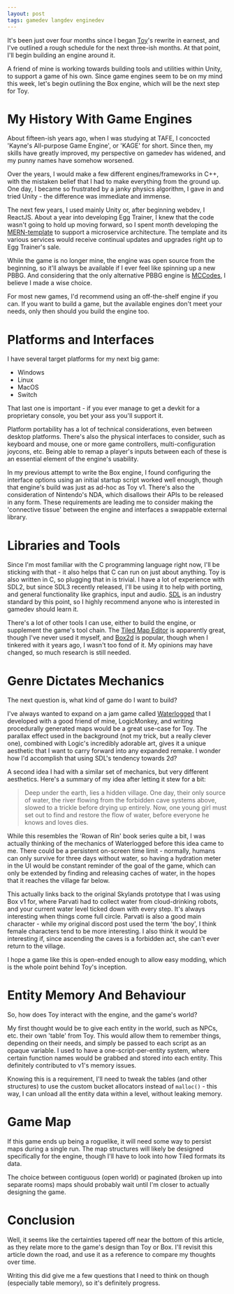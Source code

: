 ```yaml
---
layout: post
tags: gamedev langdev enginedev
---
```


It's been just over four months since I began [Toy](https://github.com/Ratstail91/Toy)'s rewrite in earnest, and I've outlined a rough schedule for the next three-ish months. At that point, I'll begin building an engine around it.

A friend of mine is working towards building tools and utilities within Unity, to support a game of his own. Since game engines seem to be on my mind this week, let's begin outlining the Box engine, which will be the next step for Toy.

<!--more-->

# My History With Game Engines

About fifteen-ish years ago, when I was studying at TAFE, I concocted 'Kayne's All-purpose Game Engine', or 'KAGE' for short. Since then, my skills have greatly improved, my perspective on gamedev has widened, and my punny names have somehow worsened.

Over the years, I would make a few different engines/frameworks in C++, with the mistaken belief that I had to make everything from the ground up. One day, I became so frustrated by a janky physics algorithm, I gave in and tried Unity - the difference was immediate and immense.

The next few years, I used mainly Unity or, after beginning webdev, I ReactJS. About a year into developing Egg Trainer, I knew that the code wasn't going to hold up moving forward, so I spent month developing the [MERN-template](https://github.com/krgamestudios/MERN-template) to support a microservice architecture. The template and its various services would receive continual updates and upgrades right up to Egg Trainer's sale.

While the game is no longer mine, the engine was open source from the beginning, so it'll always be available if I ever feel like spinning up a new PBBG. And considering that the only alternative PBBG engine is [MCCodes](https://mccodes.com/), I believe I made a wise choice.

For most new games, I'd recommend using an off-the-shelf engine if you can. If you want to build a game, but the available engines don't meet your needs, only then should you build the engine too.

# Platforms and Interfaces

I have several target platforms for my next big game:

* Windows
* Linux
* MacOS
* Switch

That last one is important - if you ever manage to get a devkit for a proprietary console, you bet your ass you'll support it.

Platform portability has a lot of technical considerations, even between desktop platforms. There's also the physical interfaces to consider, such as keyboard and mouse, one or more game controllers, multi-configuration joycons, etc. Being able to remap a player's inputs between each of these is an essential element of the engine's usability.

In my previous attempt to write the Box engine, I found configuring the interface options using an initial startup script worked well enough, though that engine's build was just as ad-hoc as Toy v1. There's also the consideration of Nintendo's NDA, which disallows their APIs to be released in any form. These requirements are leading me to consider making the 'connective tissue' between the engine and interfaces a swappable external library.

# Libraries and Tools

Since I'm most familiar with the C programming language right now, I'll be sticking with that - it also helps that C can run on just about anything. Toy is also written in C, so plugging that in is trivial. I have a lot of experience with SDL2, but since SDL3 recently released, I'll be using it to help with porting, and general functionality like graphics, input and audio. [SDL](https://libsdl.org/) is an industry standard by this point, so I highly recommend anyone who is interested in gamedev should learn it.

There's a lot of other tools I can use, either to build the engine, or supplement the game's tool chain. The [Tiled Map Editor](https://www.mapeditor.org/) is apparently great, though I've never used it myself, and [Box2d](https://box2d.org/) is popular, though when I tinkered with it years ago, I wasn't too fond of it. My opinions may have changed, so much research is still needed.

# Genre Dictates Mechanics

The next question is, what kind of game do I want to build?

I've always wanted to expand on a jam game called [Waterlogged](https://bunnytrail.itch.io/waterlogged) that I developed with a good friend of mine, LogicMonkey, and writing procedurally generated maps would be a great use-case for Toy. The parallax effect used in the background (not my trick, but a really clever one), combined with Logic's incredibly adorable art, gives it a unique aesthetic that I want to carry forward into any expanded remake. I wonder how I'd accomplish that using SDL's tendency towards 2d?

A second idea I had with a similar set of mechanics, but very different aesthetics. Here's a summary of my idea after letting it stew for a bit:

> Deep under the earth, lies a hidden village. One day, their only source of water, the river flowing from the forbidden cave systems above, slowed to a trickle before drying up entirely. Now, one young girl must set out to find and restore the flow of water, before everyone he knows and loves dies.

While this resembles the 'Rowan of Rin' book series quite a bit, I was actually thinking of the mechanics of Waterlogged before this idea came to me. There could be a persistent on-screen time limit - normally, humans can only survive for three days without water, so having a hydration meter in the UI would be constant reminder of the goal of the game, which can only be extended by finding and releasing caches of water, in the hopes that it reaches the village far below.

This actually links back to the original Skylands prototype that I was using Box v1 for, where Parvati had to collect water from cloud-drinking robots, and your current water level ticked down with every step. It's always interesting when things come full circle. Parvati is also a good main character - while my original discord post used the term 'the boy', I think female characters tend to be more interesting. I also think it would be interesting if, since ascending the caves is a forbidden act, she can't ever return to the village.

I hope a game like this is open-ended enough to allow easy modding, which is the whole point behind Toy's inception.

# Entity Memory And Behaviour

So, how does Toy interact with the engine, and the game's world?

My first thought would be to give each entity in the world, such as NPCs, etc. their own 'table' from Toy. This would allow them to remember things, depending on their needs, and simply be passed to each script as an opaque variable. I used to have a one-script-per-entity system, where certain function names would be grabbed and stored into each entity. This definitely contributed to v1's memory issues.

Knowing this is a requirement, I'll need to tweak the tables (and other structures) to use the custom bucket allocators instead of `malloc()` - this way, I can unload all the entity data within a level, without leaking memory.

# Game Map

If this game ends up being a roguelike, it will need some way to persist maps during a single run. The map structures will likely be designed specifically for the engine, though I'll have to look into how Tiled formats its data.

The choice between contiguous (open world) or paginated (broken up into separate rooms) maps should probably wait until I'm closer to actually designing the game.

# Conclusion

Well, it seems like the certainties tapered off near the bottom of this article, as they relate more to the game's design than Toy or Box. I'll revisit this article down the road, and use it as a reference to compare my thoughts over time.

Writing this did give me a few questions that I need to think on though (especially table memory), so it's definitely progress.